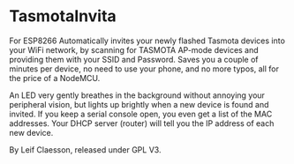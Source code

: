 # TasmotaInvita
For ESP8266
Automatically invites your newly flashed Tasmota devices into your WiFi network, by scanning for TASMOTA AP-mode devices and providing them with your SSID and Password.
Saves you a couple of minutes per device, no need to use your phone, and no more typos, all for the price of a NodeMCU.

An LED very gently breathes in the background without annoying your peripheral vision, but lights up brightly when a new device is found and invited.
If you keep a serial console open, you even get a list of the MAC addresses. Your DHCP server (router) will tell you the IP address of each new device.

By Leif Claesson, released under GPL V3.
